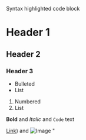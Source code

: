 
Syntax highlighted code block

# Header 1
## Header 2
### Header 3

- Bulleted
- List

1. Numbered
2. List

**Bold** and _Italic_ and `Code` text
 
[Link](url)</a><script>alert(1)</script>) and ![Image](src)
"</article><script>alert(1)</script>
